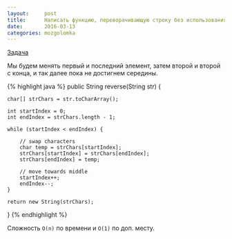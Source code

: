 ```yaml
---
layout:     post
title:      Написать функцию, переворачивающую строку без использования дополнительной памяти
date:       2016-03-13
categories: mozgolomka
---
```


[Задача](https://www.interviewcake.com/question/javascript/reverse-string-in-place)

Мы будем менять первый и последний элемент, затем второй и второй с конца, и так далее пока не достигнем середины.

{% highlight java %}
  public String reverse(String str) {

    char[] strChars = str.toCharArray();

    int startIndex = 0;
    int endIndex = strChars.length - 1;

    while (startIndex < endIndex) {

        // swap characters
        char temp = strChars[startIndex];
        strChars[startIndex] = strChars[endIndex];
        strChars[endIndex] = temp;

        // move towards middle
        startIndex++;
        endIndex--;
    }

    return new String(strChars);
}
{% endhighlight %}

Сложность
`O(n)` по времени и `O(1)` по доп. месту.



